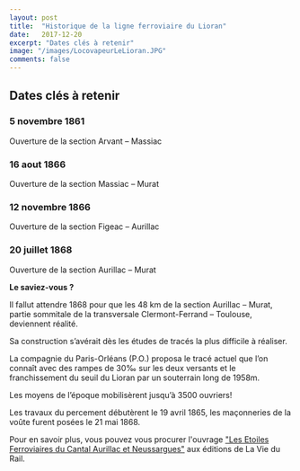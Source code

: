 ```yaml
---
layout: post
title:  "Historique de la ligne ferroviaire du Lioran"
date:   2017-12-20
excerpt: "Dates clés à retenir"
image: "/images/LocovapeurLeLioran.JPG"
comments: false
---
```


## Dates clés à retenir

### 5 novembre 1861

Ouverture de la section Arvant – Massiac

### 16 aout 1866

Ouverture de la section Massiac – Murat

### 12 novembre 1866

Ouverture de la section Figeac – Aurillac

### 20 juillet 1868

Ouverture de la section Aurillac – Murat

**Le saviez-vous ?**

Il fallut attendre 1868 pour que les 48 km de la section Aurillac – Murat, partie sommitale de la transversale Clermont-Ferrand – Toulouse, deviennent réalité.

Sa construction s’avérait dès les études de tracés la plus difficile à réaliser.

La compagnie du Paris-Orléans (P.O.) proposa le tracé actuel que l’on connaît avec des rampes de 30‰ sur les deux versants et le franchissement du seuil du Lioran par un souterrain long de 1958m.

Les moyens de l’époque mobilisèrent jusqu’à 3500 ouvriers!

Les travaux du percement débutèrent le 19 avril 1865, les maçonneries de la voûte furent posées le 21 mai 1868.

Pour en savoir plus, vous pouvez vous procurer l'ouvrage ["Les Etoiles Ferroviaires du Cantal Aurillac et Neussargues"](http://www.boutiquedelaviedurail.com/les-etoiles-ferroviares-du-cantal,fr,4,110303.cfm) aux éditions de La Vie du Rail.
